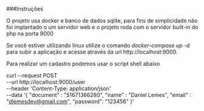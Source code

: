 ###Instruções

O projeto usa docker e banco de dados sqlite, para fins de simplicidade não foi implantado o um servidor web e o projeto roda com o servidor built-in do php na porta 9000

Se você estiver utilizando linux utilize o comando _docker-compose up -d_ para subir a aplicação e acesse através da url http://localhost:9000.

Para realizar um cadastro podemos usar o script shell abaixo

curl --request POST \
--url http://localhost:9000/user \
--header 'Content-Type: application/json' \
--data '{
"document" : "51671366280",
"name" : "Daniel Lemes",
"email" : "dlemesdev@gmail.com",
"password": "123456"
}'


